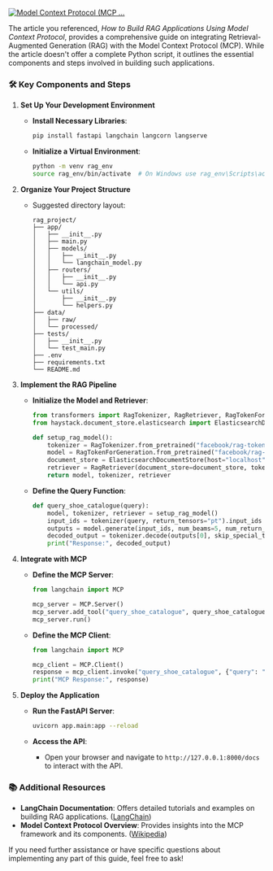 [![Model Context Protocol (MCP ...](https://images.openai.com/thumbnails/843ec198caf3d8e4a5b5999b0ee6721d.png)](https://www.runloop.ai/blog/model-context-protocol-mcp-understanding-the-game-changer)

The article you referenced, *How to Build RAG Applications Using Model Context Protocol*, provides a comprehensive guide on integrating Retrieval-Augmented Generation (RAG) with the Model Context Protocol (MCP). While the article doesn't offer a complete Python script, it outlines the essential components and steps involved in building such applications.

### 🛠️ Key Components and Steps

1. **Set Up Your Development Environment**

   * **Install Necessary Libraries**:

     ```bash
     pip install fastapi langchain langcorn langserve
     ```
   * **Initialize a Virtual Environment**:

     ```bash
     python -m venv rag_env
     source rag_env/bin/activate  # On Windows use rag_env\Scripts\activate
     ```

2. **Organize Your Project Structure**

   * Suggested directory layout:

     ```
     rag_project/
     ├── app/
     │   ├── __init__.py
     │   ├── main.py
     │   ├── models/
     │   │   ├── __init__.py
     │   │   └── langchain_model.py
     │   ├── routers/
     │   │   ├── __init__.py
     │   │   └── api.py
     │   └── utils/
     │       ├── __init__.py
     │       └── helpers.py
     ├── data/
     │   ├── raw/
     │   └── processed/
     ├── tests/
     │   ├── __init__.py
     │   └── test_main.py
     ├── .env
     ├── requirements.txt
     └── README.md
     ```

3. **Implement the RAG Pipeline**

   * **Initialize the Model and Retriever**:

     ```python
     from transformers import RagTokenizer, RagRetriever, RagTokenForGeneration
     from haystack.document_store.elasticsearch import ElasticsearchDocumentStore

     def setup_rag_model():
         tokenizer = RagTokenizer.from_pretrained("facebook/rag-token-nq")
         model = RagTokenForGeneration.from_pretrained("facebook/rag-token-nq")
         document_store = ElasticsearchDocumentStore(host="localhost", index="shoe_catalogue")
         retriever = RagRetriever(document_store=document_store, tokenizer=tokenizer)
         return model, tokenizer, retriever
     ```
   * **Define the Query Function**:

     ```python
     def query_shoe_catalogue(query):
         model, tokenizer, retriever = setup_rag_model()
         input_ids = tokenizer(query, return_tensors="pt").input_ids
         outputs = model.generate(input_ids, num_beams=5, num_return_sequences=1, retriever=retriever)
         decoded_output = tokenizer.decode(outputs[0], skip_special_tokens=True)
         print("Response:", decoded_output)
     ```

4. **Integrate with MCP**

   * **Define the MCP Server**:

     ```python
     from langchain import MCP

     mcp_server = MCP.Server()
     mcp_server.add_tool("query_shoe_catalogue", query_shoe_catalogue)
     mcp_server.run()
     ```
   * **Define the MCP Client**:

     ```python
     from langchain import MCP

     mcp_client = MCP.Client()
     response = mcp_client.invoke("query_shoe_catalogue", {"query": "What are the best running shoes under $100?"})
     print("MCP Response:", response)
     ```

5. **Deploy the Application**

   * **Run the FastAPI Server**:

     ```bash
     uvicorn app.main:app --reload
     ```
   * **Access the API**:

     * Open your browser and navigate to `http://127.0.0.1:8000/docs` to interact with the API.

### 📚 Additional Resources

* **LangChain Documentation**: Offers detailed tutorials and examples on building RAG applications. ([LangChain][1])
* **Model Context Protocol Overview**: Provides insights into the MCP framework and its components. ([Wikipedia][2])

If you need further assistance or have specific questions about implementing any part of this guide, feel free to ask!

[1]: https://python.langchain.com/v0.2/docs/tutorials/rag/?utm_source=chatgpt.com "Build a Retrieval Augmented Generation (RAG) App | 🦜️🔗 LangChain"
[2]: https://en.wikipedia.org/wiki/Model_Context_Protocol?utm_source=chatgpt.com "Model Context Protocol"
